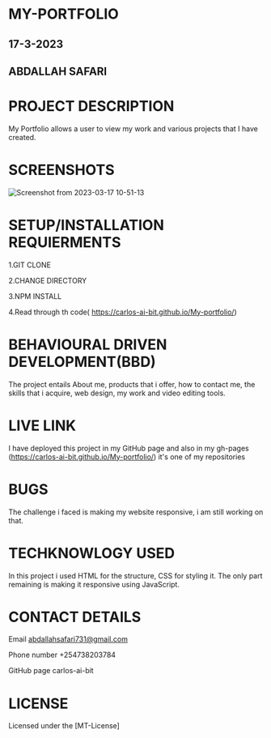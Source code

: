 # MY-PORTFOLIO

## 17-3-2023

## ABDALLAH SAFARI

# PROJECT DESCRIPTION

My Portfolio allows a user to view my work and various projects that I have created.

# SCREENSHOTS

![Screenshot from 2023-03-17 10-51-13](https://user-images.githubusercontent.com/125015059/225846946-b493bd42-9d10-4b51-80c0-60baa754f582.png)

# SETUP/INSTALLATION REQUIERMENTS

1.GIT CLONE

2.CHANGE DIRECTORY

3.NPM INSTALL

4.Read through th code( https://carlos-ai-bit.github.io/My-portfolio/)

# BEHAVIOURAL DRIVEN DEVELOPMENT(BBD)

The project entails About me, products that i offer, how to contact me, the skills that i acquire, web design, my work and video editing tools.

# LIVE LINK

I have deployed this project in my GitHub page and also in my gh-pages (https://carlos-ai-bit.github.io/My-portfolio/) it's one of my repositories

# BUGS

The challenge i faced is making my website responsive, i am still working on that.

# TECHKNOWLOGY USED

In this project i used HTML for the structure, CSS for styling it. The only part remaining is making it responsive using JavaScript.

# CONTACT DETAILS

Email abdallahsafari731@gmail.com

Phone number +254738203784

GitHub page carlos-ai-bit

# LICENSE
Licensed under the [MT-License]